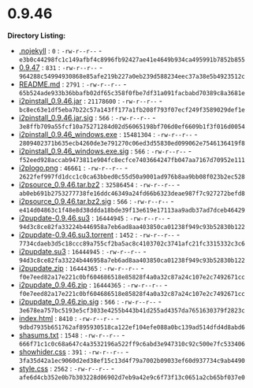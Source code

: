 0.9.46
======

**Directory Listing:**

 - [.nojekyll](.nojekyll) : `0` : `-rw-r--r--` - `e3b0c44298fc1c149afbf4c8996fb92427ae41e4649b934ca495991b7852b855`
 - [0.9.47](0.9.47) : `831` : `-rw-r--r--` - `964288c54994930868e85afe219b227a0eb239d588234eec37a38e5b4923512c`
 - [README.md](README.md) : `2791` : `-rw-r--r--` - `65b524ade933b36bbafb02df65c358f0fbe7df31a091facbabd70389c8a3681e`
 - [i2pinstall_0.9.46.jar](i2pinstall_0.9.46.jar) : `21178600` : `-rw-r--r--` - `bc8ec63e1df5eba7b22c57a143ff177a1fb208f793f07ecf249f3589029def1e`
 - [i2pinstall_0.9.46.jar.sig](i2pinstall_0.9.46.jar.sig) : `566` : `-rw-r--r--` - `3e8ffb709a55fcf10a75271284d02d56065198bf706d0ef6609b1f3f016d0054`
 - [i2pinstall_0.9.46_windows.exe](i2pinstall_0.9.46_windows.exe) : `15481304` : `-rw-r--r--` - `2809402371b635ecb4260de3e791270c06ed3d55830ed099062e7546136419f8`
 - [i2pinstall_0.9.46_windows.exe.sig](i2pinstall_0.9.46_windows.exe.sig) : `566` : `-rw-r--r--` - `f52eed928accab9473811e904fc8ecfce7403664247fb047aa7167d70952e111`
 - [i2plogo.png](i2plogo.png) : `46661` : `-rw-r--r--` - `2622fef997fd1dcc1c0ca63bbed0c55d50a9001ad976b8aa9bb08f023b2ec528`
 - [i2psource_0.9.46.tar.bz2](i2psource_0.9.46.tar.bz2) : `32586454` : `-rw-r--r--` - `ab0eb691b2753277738fe16ddc46349a24fd66b6323deae987f7c927272befd8`
 - [i2psource_0.9.46.tar.bz2.sig](i2psource_0.9.46.tar.bz2.sig) : `566` : `-rw-r--r--` - `e414d04863c1f48e8d38ddda18bde39f13e619e17113aa9adb37ad7dceb46429`
 - [i2pupdate-0.9.46.su3](i2pupdate-0.9.46.su3) : `16444945` : `-rw-r--r--` - `94d3c8ce82fa33224b446958a7eb6ad8aa403850ca01238f949c93b52830b122`
 - [i2pupdate-0.9.46.su3.torrent](i2pupdate-0.9.46.su3.torrent) : `1452` : `-rw-r--r--` - `7734cdaeb3d5c18ccc89a755cf2ba5ac8c4103702c3741afc21fc3315332c3c6`
 - [i2pupdate.su3](i2pupdate.su3) : `16444945` : `-rw-r--r--` - `94d3c8ce82fa33224b446958a7eb6ad8aa403850ca01238f949c93b52830b122`
 - [i2pupdate.zip](i2pupdate.zip) : `16444365` : `-rw-r--r--` - `f0e7eed82a17e221c0bf604686518e85828f4a0a32c87a24c107e2c7492671cc`
 - [i2pupdate_0.9.46.zip](i2pupdate_0.9.46.zip) : `16444365` : `-rw-r--r--` - `f0e7eed82a17e221c0bf604686518e85828f4a0a32c87a24c107e2c7492671cc`
 - [i2pupdate_0.9.46.zip.sig](i2pupdate_0.9.46.zip.sig) : `566` : `-rw-r--r--` - `3e678ea757bc5193e5cf3033e4255b443b41d255ad4357da7651630379f2823c`
 - [index.html](index.html) : `8410` : `-rw-r--r--` - `9dbd7935b651762af895930518ca122ef104efe088a0bc139ad514dfd4d8abd6`
 - [shasums.txt](shasums.txt) : `1548` : `-rw-r--r--` - `666f71c1c0c68a647c4a3532196a522ff9c6abd3e947310c92c500e7fc533406`
 - [showhider.css](showhider.css) : `391` : `-rw-r--r--` - `3fa35d42a1ec9060d2ed38ef15c13d4f79a7002b09033ef60d937734c9ab4490`
 - [style.css](style.css) : `2562` : `-rw-r--r--` - `afe6d4cb352e0b7b303228d06902d7eb9a42e9c6f73f13c0651a2cb65bf037e0`
